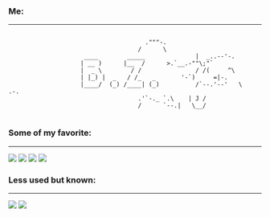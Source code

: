 ### Me:
-----
```

									  ."""-.
									/      \
					 ____        _____              |  _..--'-. 
					| __ )      |__  /		>.`__.-""\;"`		
					|  _ \        / /               / /(     ^\
					| |_) |  _   / /_   _  		'-`)     =|-.
					|____/  (_) /____| (_)          /`--.'--'   \   .-.               
									.'`-._ `.\    | J /
									/      `--.|   \__/      


```
### Some of my favorite:
-----
<img src="https://img.shields.io/badge/Php-61DAFB?logo=php&logoColor=white&style=for-the-badge"> <img src="https://img.shields.io/badge/Laravel-D30000?logo=laravel&logoColor=white&style=for-the-badge"> <img src="https://img.shields.io/badge/Angular-FFF000?logo=angular&logoColor=white&style=for-the-badge"> <img src="https://img.shields.io/badge/TailwindCSS-4CC9F0?logo=tailwindcss&logoColor=white&style=for-the-badge">
### Less used but known:
-----
<img src="https://img.shields.io/badge/Javascript-FFF200?logo=javascript&logoColor=white&style=for-the-badge"> <img src="https://img.shields.io/badge/Python-FFF200?logo=python&logoColor=black&style=for-the-badge">
